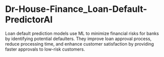 # Dr-House-Finance_Loan-Default-PredictorAI
Loan default prediction models use ML to minimize financial risks for banks by identifying potential defaulters. They improve loan approval process, reduce processing time, and enhance customer satisfaction by providing faster approvals to low-risk customers.
